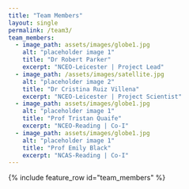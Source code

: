 ```yaml
---
title: "Team Members"
layout: single
permalink: /team3/
team_members:
  - image_path: assets/images/globe1.jpg
    alt: "placeholder image 1"
    title: "Dr Robert Parker"
    excerpt: "NCEO-Leicester | Project Lead"
  - image_path: /assets/images/satellite.jpg
    alt: "placeholder image 2"
    title: "Dr Cristina Ruiz Villena"
    excerpt: "NCEO-Leicester | Project Scientist"
  - image_path: assets/images/globe1.jpg
    alt: "placeholder image 1"
    title: "Prof Tristan Quaife"
    excerpt: "NCEO-Reading | Co-I"
  - image_path: assets/images/globe1.jpg
    alt: "placeholder image 1"
    title: "Prof Emily Black"
    excerpt: "NCAS-Reading | Co-I"
---
```



{% include feature_row id="team_members" %}
